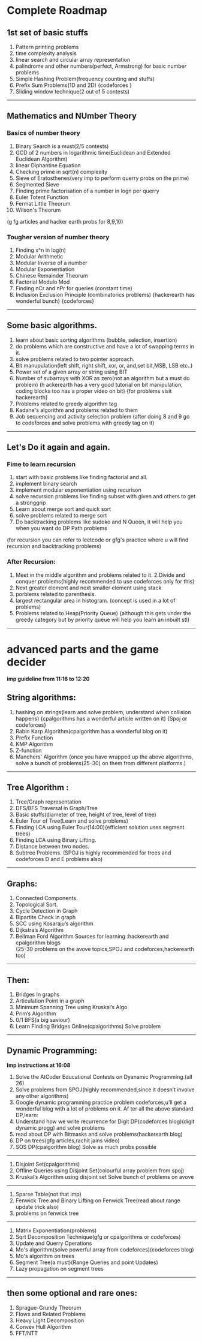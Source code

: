 # Complete Roadmap
## 1st set of basic stuffs
1.  Pattern printing problems
2. time complexity analysis
3. linear search and circular array representation
4. palindrome and other numbers(perfect, Armstrong) for basic number problems
5. Simple Hashing Problem(frequency counting and stuffs) 
6. Prefix Sum Problems(1D and 2D) {codeforces } 
7. Sliding window technique(2 out of 5 contests) 
-----------------------------------------------------------------------------------------------------------

## Mathematics and NUmber Theory
### Basics of number theory
1. Binary Search is a must(2/5 contests) 
2.  GCD of 2 numbers in logarithmic time(Euclidean and Extended Euclidean Algorithm) 
3. linear Diphantine Equation
4.  Checking prime in sqrt(n) complexity 
5. Sieve of Eratosthenes(very imp to perform querry probs on the prime) 
6. Segmented Sieve
7. Finding prime factorisation of a number in logn per querry
8. Euler Totent Function
9. Fermat Little Theorum
10. Wilson's Theorum

(g fg articles and hacker earth probs for 8,9,10)
### Tougher version of number theory
1. Finding x^n in log(n) 
2. Modular Arithmetic
3. Modular Inverse of a number
3. Modular Exponentiation
4. Chinese Remainder Theorum
5. Factorial Modulo Mod
6. Finding nCr and nPr for queries (constant time) 
7. Inclusion Exclusion Principle (combinatorics problems) {hackerearth has wonderful bunch} {codeforces}
----------------------------------------------------------------------------
## Some basic algorithms.
1. learn about basic sorting algorithms (bubble, selection, insertion) 
2. do problems which are constructive and have a lot of swapping terms in it. 
3. solve problems related to two pointer approach. 
4. Bit manupulation(left shift, right shift, xor, or, and,set bit,MSB, LSB etc..) 
5. Power set of a given array or string using BIT
6. Number of subarrays with XOR as zero(not an algorithm but a must do problem)
(h ackerearth has a very good tutorial on bit manipulation, coding blocks too has a proper video on bit) {for problems visit hackerearth} 
7.  Problems related to greedy algorithm tag
8. Kadane's algorithm and problems related to them
9. Job sequencing and activity selection problem 
(after doing 8 and 9 go to codeforces and solve problems with greedy tag on it)
---------------------------------------------------------------------------- 
## Let's Do it again and again.
### Fime to learn recursion
1. start with basic problems like finding factorial and all. 
2. implement binary search
3. implement modular exponentiation using recurison
4. solve recursion problems like finding subset with given and others to get a stronggrip
5. Learn about merge sort and quick sort 
6. solve problems related to merge sort
7. Do backtracking problems like sudoko and N Queen, it will help you when you want do DP Path problems

(for recursion you can refer to leetcode or gfg's practice where u will find recursion and backtracking problems)

### After Recursion:
1. Meet in the middle algorithm and problems related to it. 
2.Divide and conquer problems{highly recommended to use codeforces only for this} 
3. Next greater element and next smaller element using stack
4. porblems related to parenthesis. 
5. largest rectangular area in histogram. (concept is used in a lot of problems) 
6. Problems related to Heap(Priority Queue) {although this gets under the greedy category but by priority queue will help you learn an inbuilt stl)
---------------------------------------------------------------------------- 
# advanced parts and the game decider
**imp guideline from 11:16 to 12:20**
## String algorithms:
1. hashing on strings(learn and solve problem, understand when collision happens) {cpalgorithms has a wonderful article written on it) {Spoj or codeforces} 
2. Rabin Karp Algorithm(cpalgorithm has a wonderful blog on it) 
3. Prefix Function
4. KMP Algorithm 
5. Z-function
6. Manchers' Algorithm 
(once you have wrapped up the above algorithms, solve a bunch of problems(25-30) on them from different platforms.) 
---------------------------------------------------------------------------
## Tree Algorithm :
1. Tree/Graph representation
2. DFS/BFS Traversal in Graph/Tree
3. Basic stuffs(diameter of tree, height of tree, level of tree)
4. Euler Tour of Tree(Learn and solve problems)
5. Finding LCA using Euler Tour(14:00){efficient solution uses segment trees)
6. Finding LCA using Binary Lifting.
7. Distance between two nodes.
8. Subtree Problems.
(SPOJ is highly recommended for trees and codeforces D and E problems also)
---------------------------------------------------
## Graphs:
1. Connected Components.
2. Topological Sort.
3. Cycle Detection in Graph
4. Bipartite Check in graph
5. SCC using Kosaraju’s  algorithm
6. Dijkstra’s Algorithm
7. Bellman Ford Algorithm
Sources for learning :hackerearth and cpalgorithm blogs  
(25-30 problems on the avove topics,SPOJ and codeforces,hackerearth too)
--------------------------------------------------------------------------------
## Then:
1. Bridges In graphs
2. Articulation Point in a graph
3. Minimum Spanning Tree using Kruskal’s  Algo
4. Prim’s Algorithm
5. 0/1 BFS(a big saviour)
6. Learn Finding Bridges Online(cpalgorithms)
Solve problem
-------------------------------------------------------------------------

## Dynamic Programming:
**Imp instructions at 16:08**
1. Solve the AtCoder Educational Contests on Dyanamic Programming.(all 26)
2. Solve problems  from SPOJ(highly recommended,since it doesn’t involve any other algorithms)
3.  Google dynamic programming practice problem codeforces,u’ll get a wonderful blog with a lot of problems on it.
Af ter all the above standard DP,learn:
4. Understand how we write recurrence for Digit DP(codeforces blog)(digit dynamic progg) and solve problems
5.  read about DP with Bitmasks and solve problems(hackerearth blog)
6. DP on trees(gfg articles,rachit jains video)
7. SOS DP(cpalgorithm blog)
Solve as much probs possible
-----------------------------------------------------------------------------

1. Disjoint Set(cpalgorithms)
2. Offline Queries using Disjoint Set(colourful array problem from spoj)
3. Kruskal’s Algorithm using disjoint set
Solve bunch of problems on avove
------------------------------------------------------------------------------------

1. Sparse Table(not that imp)
2. Fenwick Tree and Binary Lifting on Fenwick Tree(read about range update trick also)
3. problems on fenwick tree
-----------------------------------------------------------

1. Matrix Exponentiation(problems)
2. Sqrt Decomposition Technique(gfg or cpalgorithms or codeforces)
3. Update and Querry Operations
4. Mo's algorithm(solve powerful array from codeforces)(codeforces blog)
5. Mo's algorithm on trees
6. Segment Tree(a must)(Range Queries and point Updates)
7. Lazy propagation on segment trees
--------------------------------
## then some optional and rare ones:
1. Sprague-Grundy Theorum
2. Flows and Related Problems
3. Heavy Light Decomposition
4. Convex Hull Algorithm
5. FFT/NTT
